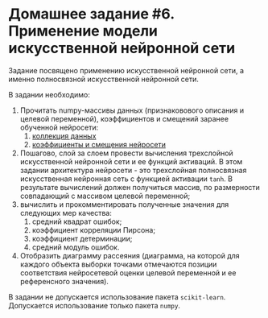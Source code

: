 # Домашнее задание #6. </br> Применение модели искусственной нейронной сети

Задание посвящено применению искусственной нейронной сети, а именно полносвязной искусственной нейронной сети.

В задании необходимо:
1. Прочитать numpy-массивы данных (признаковового описания и целевой переменной), коэффициентов и смещений заранее обученной нейросети:
   1. [коллекция данных](https://github.com/mvarentsov/ML4hydromet-2024/blob/main/datasets/HW06/dataset.npz)
   2. [коэффициенты и смещения нейросети](https://github.com/mvarentsov/ML4hydromet-2024/blob/main/datasets/HW06/weights.npz)
2. Пошагово, слой за слоем провести вычисления трехслойной искусственной нейронной сети и ее функций активаций. В этом задании архитектура нейросети - это трехслойная полносвязная искусственная нейронная сеть с функцией активации `tanh`. В результате вычислений должен получиться массив, по размерности совпадающий с массивом целевой переменной;
3. вычислить и прокомментировать полученные значения для следующих мер качества:
   1. средний квадрат ошибок;
   2. коэффициент корреляции Пирсона;
   3. коэффициент детерминации;
   4. средний модуль ошибок.
4. Отобразить диаграмму рассеяния (диаграмма, на которой для каждого объекта выборки точками отмечаются позиции соответствия нейросетевой оценки целевой переменной и ее референсного значения).

В задании не допускается использование пакета `scikit-learn`. Допускается использование только пакета `numpy`.
